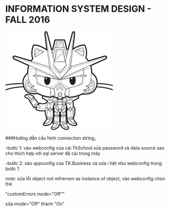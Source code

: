 # INFORMATION SYSTEM DESIGN - FALL 2016

![alt tag](https://raw.githubusercontent.com/octokit/octokit.net/master/octokit-dotnet_2.png)

###Hướng dẫn cấu hình connection string_

-bước 1: vào webconfig của cái TkSchool sửa password và data source sao cho thích hợp với sql server đã cài trong máy

-bước 2: vào appconfig của TK.Business và sửa i hệt như webconfig trong bước 1

note: sửa lỗi object not refrernen as instance of object, vào webconfig chọn thẻ 

"customErrors mode="Off""

sửa mode="Off" thành "On"
